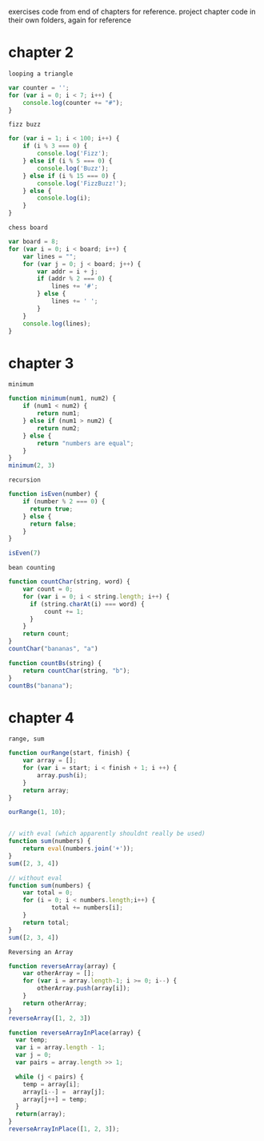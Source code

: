 exercises code from end of chapters for reference. project chapter code in their own folders, again for reference

# chapter 2

`looping a triangle`

```javascript
var counter = '';
for (var i = 0; i < 7; i++) {
    console.log(counter += "#");
}
```

`fizz buzz`

```javascript
for (var i = 1; i < 100; i++) {
    if (i % 3 === 0) {
        console.log('Fizz');
    } else if (i % 5 === 0) {
        console.log('Buzz');
    } else if (i % 15 === 0) {
        console.log('FizzBuzz!');
    } else {
        console.log(i);
    }
}
```

`chess board`

```javascript
var board = 8;
for (var i = 0; i < board; i++) {
    var lines = ""; 
    for (var j = 0; j < board; j++) {
        var addr = i + j;
        if (addr % 2 === 0) {
            lines += '#';
        } else {
            lines += ' ';
        }
    }
    console.log(lines);
}
```


# chapter 3
`minimum`

```javascript
function minimum(num1, num2) {
    if (num1 < num2) {
        return num1;
    } else if (num1 > num2) {
        return num2;
    } else {
        return "numbers are equal";
    }
}
minimum(2, 3)
```

`recursion`

```javascript
function isEven(number) {
    if (number % 2 === 0) {
      return true;
    } else {
      return false;
    }
}

isEven(7)
```

`bean counting`

```javascript
function countChar(string, word) {
    var count = 0; 
    for (var i = 0; i < string.length; i++) {
      if (string.charAt(i) === word) {
          count += 1;
      }
    }
    return count;
}
countChar("bananas", "a")

function countBs(string) {
    return countChar(string, "b");
}
countBs("banana");
```

# chapter 4
`range, sum`

```javascript
function ourRange(start, finish) {
    var array = [];
    for (var i = start; i < finish + 1; i ++) {
        array.push(i);
    }
    return array;
}

ourRange(1, 10);


// with eval (which apparently shouldnt really be used)
function sum(numbers) {
    return eval(numbers.join('+'));
}
sum([2, 3, 4])

// without eval
function sum(numbers) {
    var total = 0;
    for (i = 0; i < numbers.length;i++) {
            total += numbers[i];
    }
    return total;
}
sum([2, 3, 4])
```


`Reversing an Array`

```javascript
function reverseArray(array) {
    var otherArray = [];
    for (var i = array.length-1; i >= 0; i--) {
        otherArray.push(array[i]);
    }
    return otherArray;
}
reverseArray([1, 2, 3])
```

```javascript
function reverseArrayInPlace(array) {
  var temp;
  var i = array.length - 1;
  var j = 0;
  var pairs = array.length >> 1;

  while (j < pairs) {
    temp = array[i];
    array[i--] =  array[j];    
    array[j++] = temp;
  }
  return(array);
}
reverseArrayInPlace([1, 2, 3]);
```